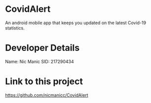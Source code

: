 # CovidAlert
An android mobile app that keeps you updated on the latest Covid-19 statistics.

# Developer Details
Name: Nic Manic
SID: 217290434

# Link to this project
https://github.com/nicmanicc/CovidAlert
